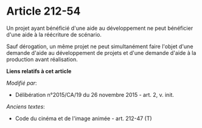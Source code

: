 # Article 212-54

Un projet ayant bénéficié d'une aide au développement ne peut bénéficier d'une aide à la réécriture de scénario. 

Sauf dérogation, un même projet ne peut simultanément faire l'objet d'une demande d'aide au développement de projets et d'une
demande d'aide à la production avant réalisation.

**Liens relatifs à cet article**

_Modifié par_:

  - Délibération n°2015/CA/19 du 26 novembre 2015 - art. 2, v. init.

_Anciens textes_:

  - Code du cinéma et de l'image animée - art. 212-47 (T)
